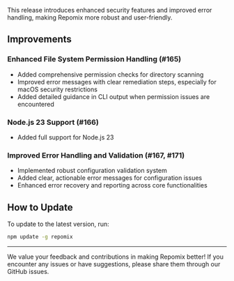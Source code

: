 This release introduces enhanced security features and improved error handling, making Repomix more robust and user-friendly.

## Improvements

### Enhanced File System Permission Handling (#165)
- Added comprehensive permission checks for directory scanning
- Improved error messages with clear remediation steps, especially for macOS security restrictions
- Added detailed guidance in CLI output when permission issues are encountered

### Node.js 23 Support (#166)
- Added full support for Node.js 23

### Improved Error Handling and Validation (#167, #171)
- Implemented robust configuration validation system
- Added clear, actionable error messages for configuration issues
- Enhanced error recovery and reporting across core functionalities

## How to Update

To update to the latest version, run:
```bash
npm update -g repomix
```

---

We value your feedback and contributions in making Repomix better! If you encounter any issues or have suggestions, please share them through our GitHub issues.

